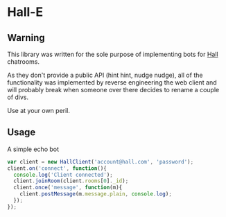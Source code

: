 # Hall-E

## Warning

This library was written for the sole purpose of implementing bots for
[Hall](https://hall.com) chatrooms.

As they don't provide a public API (hint hint, nudge nudge), all of the
functionality was implemented by reverse engineering the web client and will
probably break when someone over there decides to rename a couple of divs.

Use at your own peril.

## Usage

A simple echo bot

```javascript
var client = new HallClient('account@hall.com', 'password');
client.on('connect', function(){
  console.log('Client connected');
  client.joinRoom(client.rooms[0]._id);
  client.once('message', function(m){
    client.postMessage(m.message.plain, console.log);
  });
});
```